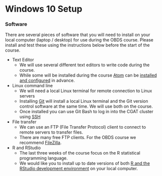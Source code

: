 # Windows 10 Setup

### Software

There are several pieces of software that you will need to install on your local computer (laptop / desktop) for use during the OBDS course. Please install and test these using the instructions below before the start of the course.
- Text Editor
    + We will use several different text editors to write code during the course.
    + While some will be installed during the course <a href="https://atom.io/" target="_blank">Atom</a> can be [installed and configured](atom_installation_instructions.md) in advance.
- Linux command line
    + We will need a local Linux terminal for remote connection to Linux servers
    + Installing [Git](git_setup.md) will install a local Linux terminal and the Git version control software at the same time. We will use both on the course.
    + Once installed you can use Git Bash to log in into the CGAT cluster using [SSH](cgat_login.md)
- File transfer
    + We can use an FTP (File Transfer Protocol) client to connect to remote servers to transfer files.
    + There are many free FTP clients. For the OBDS course we recommend [FileZilla](filezilla_instructions.pdf).
- R and RStudio
    + The last three weeks of the course focus on the R statistical programming language.
    + We would like you to install up to date versions of both [R and the RStudio development environment](r_setup_windows.md) on your local computer.
